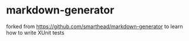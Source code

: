 # markdown-generator

forked from https://github.com/smarthead/markdown-generator to learn how to write XUnit tests
